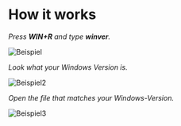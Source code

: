 # **How it works**

_Press **WIN+R** and type **winver**._

![Beispiel](https://cdn.discordapp.com/attachments/879718659411546152/983010098723033098/unknown.png "Beispielbild1")

_Look what your Windows Version is._

![Beispiel2](https://cdn.discordapp.com/attachments/879718659411546152/983011619451863060/unknown.png "Beispielbild2")

_Open the file that matches your Windows-Version._

![Beispiel3](https://cdn.discordapp.com/attachments/879718659411546152/983011751626936340/unknown.png "Beispielbild3")
